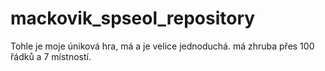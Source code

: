 # mackovik_spseol_repository
Tohle je moje úniková hra, má a je velice jednoduchá. má zhruba přes 100 řádků a 7 místností.

